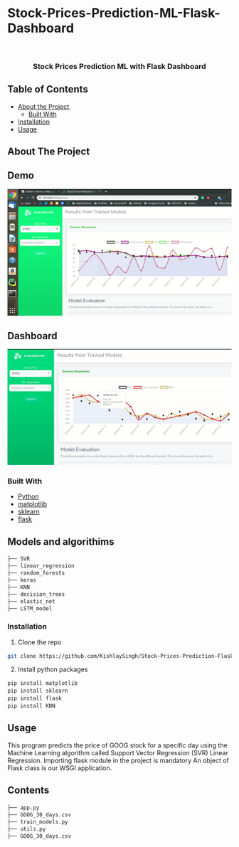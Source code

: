 # Stock-Prices-Prediction-ML-Flask-Dashboard

<!-- PROJECT LOGO -->
<br />
<p align="center">

  <h3 align="center">Stock Prices Prediction ML with Flask Dashboard</h3>
</p>


<!-- TABLE OF CONTENTS -->
## Table of Contents

* [About the Project](#about-the-project).
  * [Built With](#built-with)
* [Installation](#installation)
* [Usage](#usage)

<!-- ABOUT THE PROJECT -->
## About The Project
## Demo
![Demo](https://github.com/KishlaySingh/Stock-Prices-Prediction-Flask-Dashboard/blob/master/pics/ezgif.com-video-to-gif.gif)

## Dashboard
![Output-Data](https://github.com/KishlaySingh/Stock-Prices-Prediction-Flask-Dashboard/blob/master/pics/Capture3.PNG)


### Built With
* [Python](https://www.python.org/)
* [matplotlib](https://www.python.org/)
* [sklearn](https://www.python.org/)
* [flask](https://www.python.org/)


## Models and algorithims

```
├── SVR
├── linear_regression
├── random_forests
├── keras
├── KNN
├── decision_trees
├── elastic_net
├── LSTM_model

```

### Installation
1. Clone the repo
```sh
git clone https://github.com/KishlaySingh/Stock-Prices-Prediction-Flask-Dashboard.git
```

2. Install python packages
```sh
pip install matplotlib
pip install sklearn
pip install flask
pip install KNN
```

<!-- USAGE EXAMPLES -->
## Usage

This program predicts the price of GOOG stock for a specific day using the Machine Learning algorithm called Support Vector Regression (SVR) Linear Regression.
Importing flask module in the project is mandatory
An object of Flask class is our WSGI application.


## Contents

```
├── app.py
├── GOOG_30_days.csv
├── train_models.py
├── utils.py
├── GOOG_30_days.csv
```